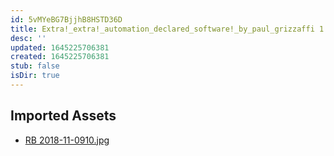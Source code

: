```yaml
---
id: 5vMYeBG7BjjhB8HSTD36D
title: Extra!_extra!_automation_declared_software!_by_paul_grizzaffi 1 Resources
desc: ''
updated: 1645225706381
created: 1645225706381
stub: false
isDir: true
---
```

## Imported Assets
- [RB 2018-11-0910.jpg](/assets/rb-2018-11-0910-x57xPj0BTSGr.jpg)

